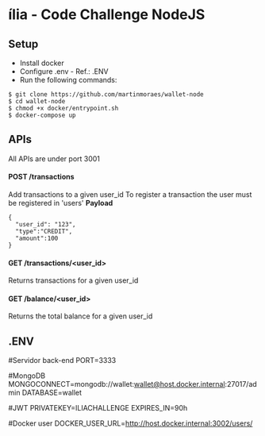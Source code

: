 # ília - Code Challenge NodeJS

## Setup

- Install docker
- Configure .env - Ref.: .ENV
- Run the following commands:

```
$ git clone https://github.com/martinmoraes/wallet-node
$ cd wallet-node
$ chmod +x docker/entrypoint.sh
$ docker-compose up
```

## APIs

All APIs are under port 3001

#### POST /transactions

Add transactions to a given user_id
To register a transaction the user must be registered in 'users'
**Payload**

```
{
  "user_id": "123",
  "type":"CREDIT",
  "amount":100
}
```

#### GET /transactions/<user_id>

Returns transactions for a given user_id

#### GET /balance/<user_id>

Returns the total balance for a given user_id

## .ENV

#Servidor back-end
PORT=3333

#MongoDB
MONGOCONNECT=mongodb://wallet:wallet@host.docker.internal:27017/admin
DATABASE=wallet

#JWT
PRIVATEKEY=ILIACHALLENGE
EXPIRES_IN=90h

#Docker user
DOCKER_USER_URL=http://host.docker.internal:3002/users/
